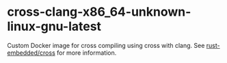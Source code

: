 # cross-clang-x86_64-unknown-linux-gnu-latest
Custom Docker image for cross compiling using cross with clang.
See [rust-embedded/cross](https://github.com/rust-embedded/cross) for more information.
